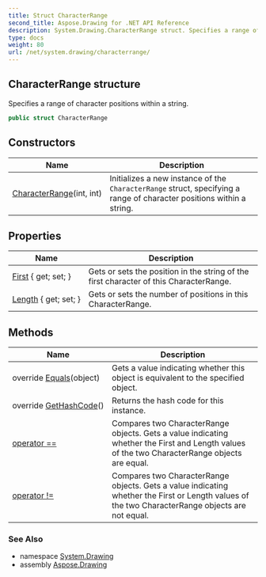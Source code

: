 ```yaml
---
title: Struct CharacterRange
second_title: Aspose.Drawing for .NET API Reference
description: System.Drawing.CharacterRange struct. Specifies a range of character positions within a string
type: docs
weight: 80
url: /net/system.drawing/characterrange/
---
```

## CharacterRange structure

Specifies a range of character positions within a string.

```csharp
public struct CharacterRange
```

## Constructors

| Name | Description |
| --- | --- |
| [CharacterRange](characterrange/)(int, int) | Initializes a new instance of the `CharacterRange` struct, specifying a range of character positions within a string. |

## Properties

| Name | Description |
| --- | --- |
| [First](../../system.drawing/characterrange/first/) { get; set; } | Gets or sets the position in the string of the first character of this CharacterRange. |
| [Length](../../system.drawing/characterrange/length/) { get; set; } | Gets or sets the number of positions in this CharacterRange. |

## Methods

| Name | Description |
| --- | --- |
| override [Equals](../../system.drawing/characterrange/equals/)(object) | Gets a value indicating whether this object is equivalent to the specified object. |
| override [GetHashCode](../../system.drawing/characterrange/gethashcode/)() | Returns the hash code for this instance. |
| [operator ==](../../system.drawing/characterrange/op_equality/) | Compares two CharacterRange objects. Gets a value indicating whether the First and Length values of the two CharacterRange objects are equal. |
| [operator !=](../../system.drawing/characterrange/op_inequality/) | Compares two CharacterRange objects. Gets a value indicating whether the First or Length values of the two CharacterRange objects are not equal. |

### See Also

* namespace [System.Drawing](../../system.drawing/)
* assembly [Aspose.Drawing](../../)



